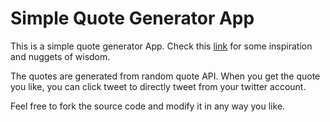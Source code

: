 # Simple Quote Generator App

This is a simple quote generator App. Check this [link](https://serengia.github.io/random-quote-generator/) for some inspiration and nuggets of wisdom.

The quotes are generated from random quote API. When you get the quote you like, you can click tweet to directly tweet from your twitter account.

Feel free to fork the source code and modify it in any way you like.
